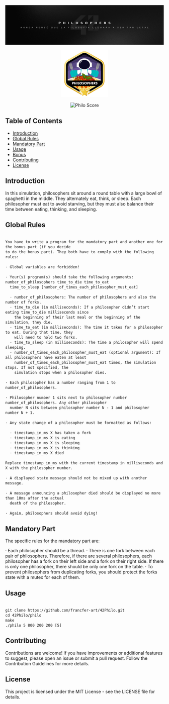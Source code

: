 <a href="https://github.com/francfer-art/42Philo">
  <img src ="https://github.com/15Galan/42_project-readmes/blob/master/banners/cursus/projects/philosophers-dark.png?raw=true")>
</a>

<p align="center">
  <a href="https://github.com/francfer-art/42Philo">
  <img src="https://github.com/mcombeau/mcombeau/blob/main/42_badges/philosophersm.png?raw=true" alt="Philo Logo">
  </a>
</p>

<p align="center">
  <img src="https://img.shields.io/badge/Score-Ongoing-brightgreen" alt="Philo Score">
</p>

## Table of Contents

- [Introduction](#introduction)
- [Global Rules](#Global-Rules)
- [Mandatory Part](#Mandatory-Part)
- [Usage](#Usage)
- [Bonus](#bonus)
- [Contributing](#contributing)
- [License](#license)

## Introduction

In this simulation, philosophers sit around a round table with a large bowl of spaghetti in the middle. They alternately eat, think, or sleep. Each philosopher must eat to avoid starving, but they must also balance their time between eating, thinking, and sleeping.

## Global Rules

```

You have to write a program for the mandatory part and another one for the bonus part (if you decide
to do the bonus part). They both have to comply with the following rules:

· Global variables are forbidden!

· Your(s) program(s) should take the following arguments: number_of_philosophers time_to_die time_to_eat
  time_to_sleep [number_of_times_each_philosopher_must_eat]

  · number_of_philosophers: The number of philosophers and also the number of forks.
  · time_to_die (in milliseconds): If a philosopher didn’t start eating time_to_die milliseconds since
    the beginning of their last meal or the beginning of the simulation, they die.
  · time_to_eat (in milliseconds): The time it takes for a philosopher to eat. During that time, they
    will need to hold two forks.
  · time_to_sleep (in milliseconds): The time a philosopher will spend sleeping.
  · number_of_times_each_philosopher_must_eat (optional argument): If all philosophers have eaten at least
    number_of_times_each_philosopher_must_eat times, the simulation stops. If not specified, the
    simulation stops when a philosopher dies.

· Each philosopher has a number ranging from 1 to number_of_philosophers.

· Philosopher number 1 sits next to philosopher number number_of_philosophers. Any other philosopher
  number N sits between philosopher number N - 1 and philosopher number N + 1.

· Any state change of a philosopher must be formatted as follows:

  · timestamp_in_ms X has taken a fork
  · timestamp_in_ms X is eating
  · timestamp_in_ms X is sleeping
  · timestamp_in_ms X is thinking
  · timestamp_in_ms X died

Replace timestamp_in_ms with the current timestamp in milliseconds and X with the philosopher number.

· A displayed state message should not be mixed up with another message.

· A message announcing a philosopher died should be displayed no more than 10ms after the actual
  death of the philosopher.

· Again, philosophers should avoid dying!

```

## Mandatory Part

The specific rules for the mandatory part are:

· Each philosopher should be a thread.
· There is one fork between each pair of philosophers. Therefore, if there are several
  philosophers, each philosopher has a fork on their left side and a fork on their right
  side. 
  If there is only one philosopher, there should be only one fork on the table.
· To prevent philosophers from duplicating forks, you should protect the forks state
  with a mutex for each of them.

## Usage

```

git clone https://github.com/francfer-art/42Philo.git
cd 42Philo/philo
make
./philo 5 800 200 200 [5]

```

## Contributing

Contributions are welcome! If you have improvements or additional features to suggest, please open an issue or submit a pull request. Follow the Contribution Guidelines for more details.

## License
This project is licensed under the MIT License - see the LICENSE file for details.
